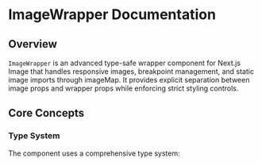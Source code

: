 # ImageWrapper Documentation

## Overview

`ImageWrapper` is an advanced type-safe wrapper component for Next.js Image that handles responsive images, breakpoint management, and static image imports through imageMap. It provides explicit separation between image props and wrapper props while enforcing strict styling controls.

## Core Concepts

### Type System

The component uses a comprehensive type system:

```tsx

```
